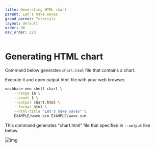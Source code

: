 ```yaml
---
title: Generating HTML chart
parent: Let's make waves
grand_parent: Tutorials
layout: default
order: 30
nav_order: 220
---
```


# Generating HTML chart

Command below generates `chart.html` file that contains a chart.

Execute it and open output html file with your web browser.

```sh
machbase-neo shell chart \
    --range 1m \
    --count 1 \
    --output chart.html \
    --format html \
    --html-title "Let's make waves" \
    EXAMPLE/wave.sin EXAMPLE/wave.sin
```

This command generates "chart.html" file that specified in `--output` like below.

![img](chart-html.jpg)

